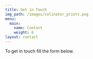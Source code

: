 ```yaml
---
title: Get in Touch
img_path: /images/colinator_prints.png
menu:
  main:
    name: Contact
    weight: 6
layout: contact
---
```


To get in touch fill the form below.
